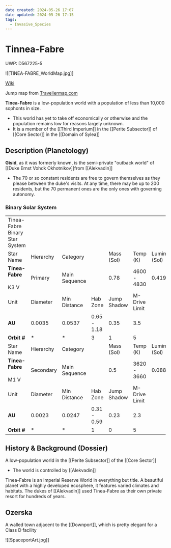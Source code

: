 ```yaml
---
date created: 2024-05-26 17:07
date updated: 2024-05-26 17:15
tags:
  - Invasive_Species
---
```

# Tinnea-Fabre
UWP: D567225-5

![[TINEA-FABRE_WorldMap.jpg]]

[Wiki](https://wiki.travellerrpg.com/Tinea-Fabre_(world))

Jump map from [Travellermap.com](https://travellermap.com/go/Core/0910)

**Tinea-Fabre** is a low-population world with a population of less than 10,000 sophonts in size.

- This world has yet to take off economically or otherwise and the population remains low for reasons largely unknown.
- It is a member of the [[Third Imperium]] in the [[Perite Subsector]] of [[Core Sector]] in the [[Domain of Sylea]]

## Description (Planetology)

**Gisid**, as it was formerly known, is the semi-private "outback world" of [[Duke Ernst Vohdk Okhotnikov]]from [[Alekvadin]]

- The 70 or so constant residents are free to govern themselves as they please between the duke's visits.  At any time, there may be up to 200 residents, but the 70 permanent ones are the only ones with governing autonomy.

### Binary Solar System

|                                |           |               |             |             |               |                  |
| ------------------------------ | --------- | ------------- | ----------- | ----------- | ------------- | ---------------- |
| Tinea-Fabre Binary Star System |           |               |             |             |               |                  |
| Star Name                      | Hierarchy | Category      |             | Mass (Sol)  | Temp (K)      | Luminosity (Sol) |
| **Tinea-Fabre**<br><br>K3 V    | Primary   | Main Sequence |             | 0.78        | 4600 - 4830   | 0.41911          |
| Unit                           | Diameter  | Min Distance  | Hab Zone    | Jump Shadow | M-Drive Limit |                  |
| **AU**                         | 0.0035    | 0.0537        | 0.65 - 1.18 | 0.35        | 3.5           |                  |
| **Orbit #**                    | *         | *             | 3           | 1           | 5             |                  |
| Star Name                      | Hierarchy | Category      |             | Mass (Sol)  | Temp (K)      | Luminosity (Sol) |
| **Tinea-Fabre**<br><br>M1 V    | Secondary | Main Sequence |             | 0.5         | 3620 - 3660   | 0.08839          |
| Unit                           | Diameter  | Min Distance  | Hab Zone    | Jump Shadow | M-Drive Limit |                  |
| **AU**                         | 0.0023    | 0.0247        | 0.31 - 0.59 | 0.23        | 2.3           |                  |
| **Orbit #**                    | *         | *             | 1           | 0           | 5             |                  |

## History & Background (Dossier)

A low-population world in the [[Perite Subsector]] of the [[Core Sector]]

- The world is controlled by [[Alekvadin]]

Tinea-Fabre is an Imperial Reserve World in everything but title. A beautiful planet with a highly developed ecosphere, it features varied climates and habitats. The dukes of [[Alekvadin]] used Tinea-Fabre as their own private resort for hundreds of years.

## Ozerska

A walled town adjacent to the [[Downport]], which is pretty elegant for a Class D facility

![[SpaceportArt.jpg]]
	